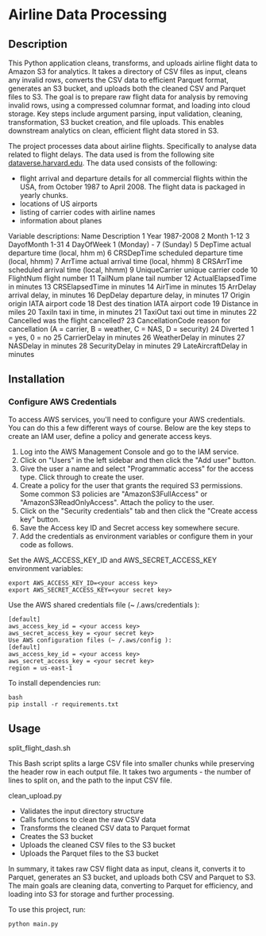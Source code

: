 # Airline Data Processing

## Description

This Python application cleans, transforms, and uploads airline flight data to Amazon S3 for analytics. It takes a directory of CSV files as input, cleans any invalid rows, converts the CSV data to efficient Parquet format, generates an S3 bucket, and uploads both the cleaned CSV and Parquet files to S3. The goal is to prepare raw flight data for analysis by removing invalid rows, using a compressed columnar format, and loading into cloud storage. Key steps include argument parsing, input validation, cleaning, transformation, S3 bucket creation, and file uploads. This enables downstream analytics on clean, efficient flight data stored in S3.

The project processes data about airline flights. Specifically to analyse data related to flight delays. The data used is from the following site [dataverse.harvard.edu](https://dataverse.harvard.edu/dataset.xhtml?persistentId=doi:10.7910/DVN/HG7NV7). The data used consists of the following:

* flight arrival and departure details for all commercial flights within the USA, from October 1987 to April 2008. The flight data is packaged in yearly chunks. 
* locations of US airports
* listing of carrier codes with airline names
* information about planes  

Variable descriptions: Name Description 1 Year 1987-2008 2 Month 1-12 3 DayofMonth 1-31 4 DayOfWeek 1 (Monday) - 7 (Sunday) 5 DepTime actual departure time (local, hhm m) 6 CRSDepTime scheduled departure time (local, hhmm) 7 ArrTime actual arrival time (local, hhmm) 8 CRSArrTime scheduled arrival time (local, hhmm) 9 UniqueCarrier unique carrier code 10 FlightNum flight number 11 TailNum plane tail number 12 ActualElapsedTime in minutes 13 CRSElapsedTime in minutes 14 AirTime in minutes 15 ArrDelay arrival delay, in minutes 16 DepDelay departure delay, in minutes 17 Origin origin IATA airport code 18 Dest des tination IATA airport code 19 Distance in miles 20 TaxiIn taxi in time, in minutes 21 TaxiOut taxi out time in minutes 22 Cancelled was the flight cancelled? 23 CancellationCode reason for cancellation (A = carrier, B = weather, C = NAS, D = security) 24 Diverted 1 = yes, 0 = no 25 CarrierDelay in minutes 26 WeatherDelay in minutes 27 NASDelay in minutes 28 SecurityDelay in minutes 29 LateAircraftDelay in minutes

## Installation

### Configure AWS Credentials

To access AWS services, you'll need to configure your AWS credentials. You can do this a few different ways of course. Below are the key steps to create an IAM user, define a policy and generate access keys.

1. Log into the AWS Management Console and go to the IAM service.
2. Click on "Users" in the left sidebar and then click the "Add user" button.
3. Give the user a name and select "Programmatic access" for the access type. Click through to create the user.
4. Create a policy for the user that grants the required S3 permissions. Some common S3 policies are "AmazonS3FullAccess" or "AmazonS3ReadOnlyAccess". Attach the policy to the user.
5. Click on the "Security credentials" tab and then click the "Create access key" button. 
6. Save the Access key ID and Secret access key somewhere secure.
7. Add the credentials as environment variables or configure them in your code as follows.
  
Set the AWS_ACCESS_KEY_ID and AWS_SECRET_ACCESS_KEY environment variables:

```
export AWS_ACCESS_KEY_ID=<your access key>
export AWS_SECRET_ACCESS_KEY=<your secret key> 
```

Use the AWS shared credentials file (~ /.aws/credentials ):

```
[default]
aws_access_key_id = <your access key>
aws_secret_access_key = <your secret key>
Use AWS configuration files (~ /.aws/config ):
[default]
aws_access_key_id = <your access key>
aws_secret_access_key = <your secret key>
region = us-east-1
```

To install dependencies run:

```
bash
pip install -r requirements.txt
```

## Usage

split_flight_dash.sh

This Bash script splits a large CSV file into smaller chunks while preserving the header row in each output file. It takes two arguments - the number of lines to split on, and the path to the input CSV file.

clean_upload.py

* Validates the input directory structure
* Calls functions to clean the raw CSV data
* Transforms the cleaned CSV data to Parquet format
* Creates the S3 bucket
* Uploads the cleaned CSV files to the S3 bucket 
* Uploads the Parquet files to the S3 bucket

In summary, it takes raw CSV flight data as input, cleans it, converts it to Parquet, generates an S3 bucket, and uploads both CSV and Parquet to S3. The main goals are cleaning data, converting to Parquet for efficiency, and loading into S3 for storage and further processing.



To use this project, run:

```bash
python main.py
```